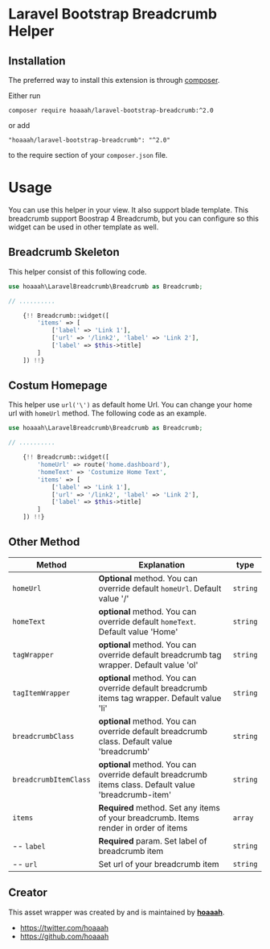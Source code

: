 Laravel Bootstrap Breadcrumb Helper
==================================

Installation
------------

The preferred way to install this extension is through [composer](http://getcomposer.org/download/).

Either run

```
composer require hoaaah/laravel-bootstrap-breadcrumb:^2.0
```

or add

```
"hoaaah/laravel-bootstrap-breadcrumb": "^2.0"
```

to the require section of your `composer.json` file.

# Usage

You can use this helper in your view. It also support blade template. This breadcrumb support Boostrap 4 Breadcrumb, but you can configure so this widget can be used in other template as well.

## Breadcrumb Skeleton

This helper consist of this following code.

```php
use hoaaah\LaravelBreadcrumb\Breadcrumb as Breadcrumb;

// ..........

    {!! Breadcrumb::widget([
        'items' => [
            ['label' => 'Link 1'],
            ['url' => '/link2', 'label' => 'Link 2'],
            ['label' => $this->title]
        ]
    ]) !!}
```

## Costum Homepage

This helper use `url('\')` as default home Url. You can change your home url with `homeUrl` method. The following code as an example.
```php
use hoaaah\LaravelBreadcrumb\Breadcrumb as Breadcrumb;

// ..........

    {!! Breadcrumb::widget([
        'homeUrl' => route('home.dashboard'),
        'homeText' => 'Costumize Home Text',
        'items' => [
            ['label' => 'Link 1'],
            ['url' => '/link2', 'label' => 'Link 2'],
            ['label' => $this->title]
        ]
    ]) !!}
```

## Other Method

Method | Explanation | type
-------|------------ | ----
`homeUrl` | **Optional** method. You can override default `homeUrl`. Default value '/' | `string`
`homeText` | **optional** method. You can override default `homeText`. Default value 'Home' | `string`
`tagWrapper` | **optional** method. You can override default breadcrumb tag wrapper. Default value 'ol' | `string`
`tagItemWrapper` | **optional** method. You can override default breadcrumb items tag wrapper. Default value 'li' | `string`
`breadcrumbClass` | **optional** method. You can override default breadcrumb class. Default value 'breadcrumb' | `string`
`breadcrumbItemClass` | **optional** method. You can override default breadcrumb items class. Default value 'breadcrumb-item' | `string`
`items` | **Required** method. Set any items of your breadcrumb. Items render in order of items | `array`
-- `label` | **Required** param. Set label of breadcrumb item | `string`
-- `url` | Set url of your breadcrumb item | `string`


## Creator

This asset wrapper was created by and is maintained by **[hoaaah](http://belajararief.com/)**.

* https://twitter.com/hoaaah
* https://github.com/hoaaah
